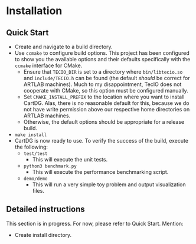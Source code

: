 # Installation

## Quick Start
* Create and navigate to a build directory.
* Use `ccmake` to configure build options. This project has been configured to show you the available options and their defaults specifically with the `ccmake` interface for CMake.
  * Ensure that `TECIO_DIR` is set to a directory where `bin/libtecio.so` and `include/TECIO.h` can be found (the default *should* be correct for ARTLAB machines).
    Much to my disappointment, TecIO does not cooperate with CMake, so this option must be configured manually.
  * Set `CMAKE_INSTALL_PREFIX` to the location where you want to install CartDG. Alas, there is no reasonable default for this,
    because we do not have write permission above our respective home directories on ARTLAB machines.
  * Otherwise, the default options should be appropriate for a release build.
* `make install`
* CartDG is now ready to use. To verify the success of the build, execute the following:
  * `test/test`
    * This will execute the unit tests.
  * `python3 benchmark.py`
    * This will execute the performance benchmarking script.
  * `demo/demo`
    * This will run a very simple toy problem and output visualization files.

## Detailed instructions
This section is in progress. For now, please refer to Quick Start.
Mention:
* Create install directory.
